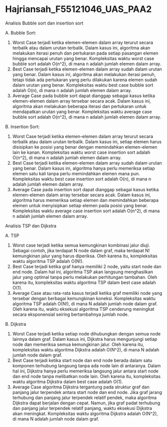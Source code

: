 # Hajriansah_F55121046_UAS_PAA2

Analisis Bubble sort dan insertion sort

A. Bubble Sort:
   1. Worst Case terjadi ketika elemen-elemen dalam array terurut secara terbalik atau dalam urutan terbalik. Dalam kasus ini, algoritma akan melakukan iterasi penuh dan pertukaran pada setiap pasangan elemen hingga mencapai urutan yang benar. Kompleksitas waktu worst case bubble sort adalah O(n^2), di mana n adalah jumlah elemen dalam array.
   2. Best Case terjadi ketika elemen-elemen dalam array sudah dalam urutan yang benar. Dalam kasus ini, algoritma akan melakukan iterasi penuh, tetapi tidak ada pertukaran yang perlu dilakukan karena elemen sudah dalam urutan yang benar. Kompleksitas waktu best case bubble sort adalah O(n), di mana n adalah jumlah elemen dalam array.
   3. Average Case pada bubble sort dapat dianggap sebagai kasus ketika elemen-elemen dalam array tersebar secara acak. Dalam kasus ini, algoritma akan melakukan beberapa iterasi dan pertukaran untuk mendapatkan urutan yang benar. Kompleksitas waktu average case bubble sort adalah O(n^2), di mana n adalah jumlah elemen dalam array.
      
B. Insertion Sort:
   1. Worst Case terjadi ketika elemen-elemen dalam array terurut secara terbalik atau dalam urutan terbalik. Dalam kasus ini, setiap elemen harus disisipkan ke posisi yang benar dengan memindahkan elemen-elemen lain ke kanan. Kompleksitas waktu worst case insertion sort adalah O(n^2), di mana n adalah jumlah elemen dalam array.
   2. Best Case terjadi ketika elemen-elemen dalam array sudah dalam urutan yang benar. Dalam kasus ini, algoritma hanya perlu memeriksa setiap elemen satu kali tanpa perlu memindahkan elemen mana pun. Kompleksitas waktu best case insertion sort adalah O(n), di mana n adalah jumlah elemen dalam array.
   3. Average Case pada insertion sort dapat dianggap sebagai kasus ketika elemen-elemen dalam array tersebar secara acak. Dalam kasus ini, algoritma harus memeriksa setiap elemen dan memindahkan beberapa elemen untuk menyisipkan setiap elemen pada posisi yang benar. Kompleksitas waktu average case insertion sort adalah O(n^2), di mana n adalah jumlah elemen dalam array.

Analisis TSP dan Dijkstra

A. TSP
   1. Worst case terjadi ketika semua kemungkinan kombinasi jalur diuji. Sebagai contoh, jika terdapat N node dalam graf, maka terdapat N! kemungkinan jalur yang harus diperiksa. Oleh karena itu, kompleksitas waktu algoritma TSP adalah O(N!).
   2. Best Case terjadi ketika graf hanya memiliki 2 node, yaitu start node dan end node. Dalam hal ini, algoritma TSP akan langsung menghasilkan jalur yang optimal tanpa perlu melakukan perhitungan tambahan. Oleh karena itu, kompleksitas waktu algoritma TSP dalam best case adalah O(1).
   3. Average Case atau rata-rata kasus terjadi ketika graf memiliki node yang tersebar dengan berbagai kemungkinan koneksi. Kompleksitas waktu algoritma TSP adalah O(N!), di mana N adalah jumlah node dalam graf. Oleh karena itu, waktu eksekusi algoritma TSP cenderung meningkat secara eksponensial seiring bertambahnya jumlah node.

B. Dijkstra
   1.  Worst Case terjadi ketika setiap node dihubungkan dengan semua node lainnya dalam graf. Dalam kasus ini, Dijkstra harus mengunjungi setiap node dan memeriksa semua kemungkinan jalur. Oleh karena itu, kompleksitas waktu algoritma Dijkstra adalah O(N^2), di mana N adalah jumlah node dalam graf.
   2.  Best Case terjadi ketika start node dan end node berada dalam satu komponen terhubung langsung tanpa ada node lain di antaranya. Dalam hal ini, Dijkstra hanya perlu memeriksa langsung jalur antara start node dan end node tanpa melibatkan node lain. Oleh karena itu, kompleksitas waktu algoritma Dijkstra dalam best case adalah O(1).
   3.  Average Case algoritma Dijkstra tergantung pada struktur graf dan panjang jalur terpendek antara start node dan end node. Jika graf jarang terhubung dan panjang jalur terpendek relatif pendek, maka algoritma Dijkstra dapat berjalan dengan cepat. Namun, jika graf padat terhubung dan panjang jalur terpendek relatif panjang, waktu eksekusi Dijkstra akan meningkat. Kompleksitas waktu algoritma Dijkstra adalah O(N^2), di mana N adalah jumlah node dalam graf.


